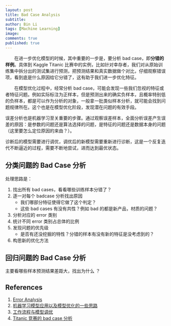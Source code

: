 ```yaml
---
layout: post
title: Bad Case Analysis
subtitle:
author: Bin Li
tags: [Machine Learning]
image: 
comments: true
published: true
---
```


　　在进一步优化模型的时候，其中重要的一步是，要分析 bad case，即**分错的样例**。具体到 Kaggle Titanic 比赛中的实例，比如针对幸存者，我们对从原始训练集中拆分出的测试集进行预测，把预测结果和真实数据做个对比，仔细观察错误项，看到底是什么原因给它分错了，这有助于我们进一步优化特征。

　　在模型优化过程中，经常分析 bad case，可能会发现一些我们忽视的特征或者特征问题。例如实际标注为正样本，但是预测出来的确实负样本，且概率特别低的负样本，都是可以作为分析的对象，一般拿一批类似样本分析，就可能会找到问题规律所在。这个也是在模型优化阶段，发现潜在问题的有效手段。

误差分析也是机器学习至关重要的步骤。通过观察误差样本，全面分析误差产生误差的原因：是参数的问题还是算法选择的问题，是特征的问题还是数据本身的问题（这里要怎么定位原因的来由？）。

诊断后的模型需要进行调优，调优后的新模型需要重新进行诊断，这是一个反复迭代不断逼近的过程，需要不断地尝试，进而达到最优状态。

## 分类问题的 Bad Case 分析
处理思路是：
1. 找出所有 bad cases，看看哪些训练样本分错了？
2. 逐一对每个 badcase 分析找出原因 
    * 我们哪部分特征使得它做了这个判定？
    * 这些 bad cases 有没有共性？例如 bad 的都是新产品，材质的问题？
3. 分析对应的 error 类别 
4. 统计不同 error 类别占总体的比例 
5. 发现问题的优先级 
    * 是否有还没挖掘的特性？分错的样本有没有新的特征是没考虑到的？ 
6. 构思新的优化方法


## 回归问题的 Bad Case 分析
主要看哪些样本预测结果差距大，找出为什么 ？


## References
1. [Error Analysis](http://mlwiki.org/index.php/Error_Analysis)
2. [机器学习模型应用以及模型优化的一些思路](https://blog.csdn.net/mozhizun/article/details/60966354)
3. [工作流程与模型调优](https://blog.csdn.net/JoyceWYJ/article/details/51659747)
4. [Titanic 竞赛的 bad case 分析](https://blog.csdn.net/haishu_zheng/article/details/80300705)